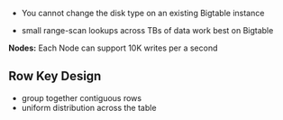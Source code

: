 

- You cannot change the disk type on an existing Bigtable instance

- small range-scan lookups across TBs of data work best on Bigtable

**Nodes:** Each Node can support 10K writes per a second

## Row Key Design
- group together contiguous rows
- uniform distribution across the table